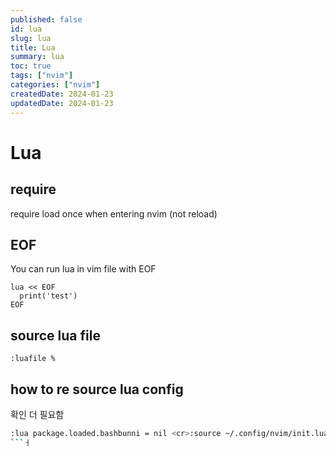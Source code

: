 ```yaml
---
published: false
id: lua
slug: lua
title: Lua
summary: lua
toc: true
tags: ["nvim"]
categories: ["nvim"]
createdDate: 2024-01-23
updatedDate: 2024-01-23
---
```


# Lua
## require
require load once when entering nvim (not reload)

## EOF
You can run lua in vim file with EOF
```vim
lua << EOF
  print('test')
EOF
```

## source lua file
```
:luafile %
```

## how to re source lua config
확인 더 필요함
```bash
:lua package.loaded.bashbunni = nil <cr>:source ~/.config/nvim/init.lua <cr>
```ㅓ
